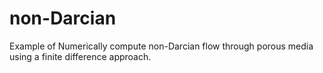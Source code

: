 # non-Darcian
Example of Numerically compute non-Darcian flow through porous media using a finite difference approach. 
